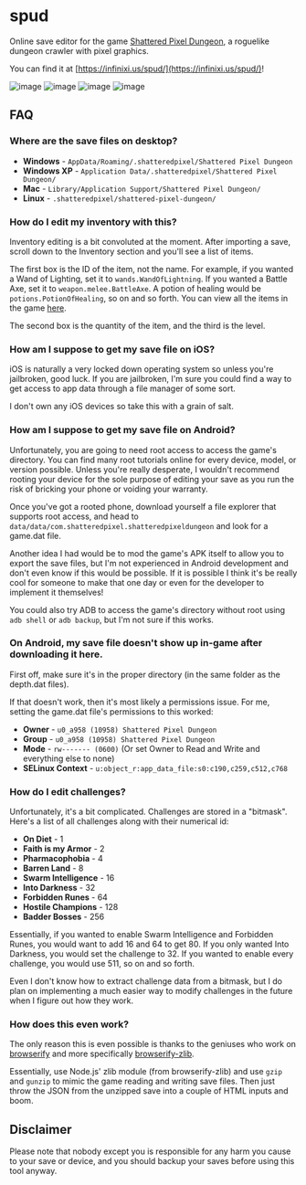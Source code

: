 # spud

Online save editor for the game [Shattered Pixel Dungeon](https://github.com/00-Evan/shattered-pixel-dungeon), a roguelike dungeon crawler with pixel graphics.

You can find it at [https://infinixi.us/spud/](https://infinixi.us/spud/)!

![image](https://user-images.githubusercontent.com/68125679/135179631-7fc570df-fd9a-409a-9a3c-6b715cc4b333.png)
![image](https://user-images.githubusercontent.com/68125679/135179831-e708669b-dbf2-4926-b155-91ff36c0248e.png)
![image](https://user-images.githubusercontent.com/68125679/135179853-9c8ac4e2-3f63-42e7-800d-b51164758e73.png)
![image](https://user-images.githubusercontent.com/68125679/135179868-ad6222da-c694-4639-b1ad-ab60a604beac.png)


## FAQ

### Where are the save files on desktop?

- **Windows** - `AppData/Roaming/.shatteredpixel/Shattered Pixel Dungeon`
- **Windows XP** - `Application Data/.shatteredpixel/Shattered Pixel Dungeon/`
- **Mac** - `Library/Application Support/Shattered Pixel Dungeon/`
- **Linux** - `.shatteredpixel/shattered-pixel-dungeon/`

### How do I edit my inventory with this?

Inventory editing is a bit convoluted at the moment. After importing a save, scroll down to the Inventory section and you'll see a list of items.

The first box is the ID of the item, not the name. For example, if you wanted a Wand of Lighting, set it to `wands.WandOfLightning`. If you wanted a Battle Axe, set it to `weapon.melee.BattleAxe`. A potion of healing would be `potions.PotionOfHealing`, so on and so forth. You can view all the items in the game [here](https://github.com/00-Evan/shattered-pixel-dungeon/tree/master/core/src/main/java/com/shatteredpixel/shatteredpixeldungeon/items).

The second box is the quantity of the item, and the third is the level.

### How am I suppose to get my save file on iOS?

iOS is naturally a very locked down operating system so unless you're jailbroken, good luck.
If you are jailbroken, I'm sure you could find a way to get access to app data through a file manager of some sort.

I don't own any iOS devices so take this with a grain of salt.

### How am I suppose to get my save file on Android?

Unfortunately, you are going to need root access to access the game's directory.
You can find many root tutorials online for every device, model, or version possible. Unless you're really desperate, I wouldn't recommend rooting your device for the sole purpose of editing your save as you run the risk of bricking your phone or voiding your warranty.

Once you've got a rooted phone, download yourself a file explorer that supports root access, and head to `data/data/com.shatteredpixel.shatteredpixeldungeon` and look for a game.dat file.

Another idea I had would be to mod the game's APK itself to allow you to export the save files, but I'm not experienced in Android development and don't even know if this would be possible. If it is possible I think it's be really cool for someone to make that one day or even for the developer to implement it themselves!

You could also try ADB to access the game's directory without root using `adb shell` or `adb backup`, but I'm not sure if this works. 

### On Android, my save file doesn't show up in-game after downloading it here.

First off, make sure it's in the proper directory (in the same folder as the depth.dat files).

If that doesn't work, then it's most likely a permissions issue.
For me, setting the game.dat file's permissions to this worked:
- **Owner** - `u0_a958 (10958) Shattered Pixel Dungeon`
- **Group** - `u0_a958 (10958) Shattered Pixel Dungeon`
- **Mode** - `rw------- (0600)` (Or set Owner to Read and Write and everything else to none)
- **SELinux Context** - `u:object_r:app_data_file:s0:c190,c259,c512,c768 `

### How do I edit challenges?

Unfortunately, it's a bit complicated.
Challenges are stored in a "bitmask". Here's a list of all challenges along with their numerical id:
- **On Diet** - 1
- **Faith is my Armor** - 2
- **Pharmacophobia** - 4
- **Barren Land** - 8
- **Swarm Intelligence** - 16
- **Into Darkness** - 32
- **Forbidden Runes** - 64
- **Hostile Champions** - 128
- **Badder Bosses** - 256

Essentially, if you wanted to enable Swarm Intelligence and Forbidden Runes, you would want to add 16 and 64 to get 80. If you only wanted Into Darkness, you would set the challenge to 32. If you wanted to enable every challenge, you would use 511, so on and so forth.

Even I don't know how to extract challenge data from a bitmask, but I do plan on implementing a much easier way to modify challenges in the future when I figure out how they work.

### How does this even work?

The only reason this is even possible is thanks to the geniuses who work on [browserify](https://www.npmjs.com/package/browserify) and more specifically [browserify-zlib](https://www.npmjs.com/package/browserify-zlib).

Essentially, use Node.js' zlib module (from browserify-zlib) and use `gzip` and `gunzip` to mimic the game reading and writing save files. Then just throw the JSON from the unzipped save into a couple of HTML inputs and boom.

## Disclaimer

Please note that nobody except you is responsible for any harm you cause to your save or device, and you should backup your saves before using this tool anyway.
